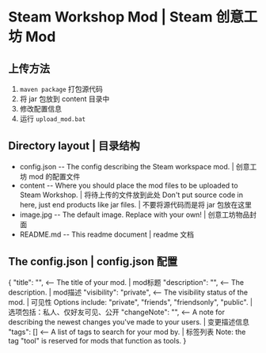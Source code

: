 # Steam Workshop Mod | Steam 创意工坊 Mod

## 上传方法
1. `maven package` 打包源代码
2. 将 jar 包放到 content 目录中
3. 修改配置信息
4. 运行 `upload_mod.bat`

## Directory layout | 目录结构
* config.json -- The config describing the Steam workspace mod. | 创意工坊 mod 的配置文件
* content     -- Where you should place the mod files to be uploaded to Steam Workshop. | 将待上传的文件放到此处 
                 Don't put source code in here, just end products like jar files. | 不要将源代码而是将 jar 包放在这里
* image.jpg   -- The default image. Replace with your own! | 创意工坊物品封面
* README.md   -- This readme document | readme 文档

## The config.json | config.json 配置
{
  "title": "",                <-- The title of your mod. | mod标题
  "description": "",          <-- The description. | mod描述
  "visibility": "private",    <-- The visibility status of the mod. | 可见性 
                                  Options include: "private", "friends", "friendsonly", "public". | 选项包括：私人、仅好友可见、公开
  "changeNote": "",           <-- A note for describing the newest changes you've made to your users. | 变更描述信息
  "tags": []                  <-- A list of tags to search for your mod by. | 标签列表
                                  Note: the tag "tool" is reserved for mods that function as tools.
}





